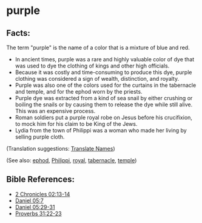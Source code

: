 # purple #

## Facts: ##

The term "purple" is the name of a color that is a mixture of blue and red.

* In ancient times, purple was a rare and highly valuable color of dye that was used to dye the clothing of kings and other high officials.
* Because it was costly and time-consuming to produce this dye, purple clothing was considered a sign of wealth, distinction, and royalty.
* Purple was also one of the colors used for the curtains in the tabernacle and temple, and for the ephod worn by the priests.
* Purple dye was extracted from a kind of sea snail by either crushing or boiling the snails or by causing them to release the dye while still alive. This was an expensive process.
* Roman soldiers put a purple royal robe on Jesus before his crucifixion, to mock him for his claim to be King of the Jews.
* Lydia from the town of Philippi was a woman who made her living by selling purple cloth.

(Translation suggestions: [Translate Names](en/ta-vol1/translate/man/translate-names))

(See also: [ephod](../other/ephod.md), [Philippi](../other/philippi.md), [royal](../other/royal.md), [tabernacle](../kt/tabernacle.md), [temple](../kt/temple.md))

## Bible References: ##

* [2 Chronicles 02:13-14](en/tn/2ch/help/02/13)
* [Daniel 05:7](en/tn/dan/help/05/07)
* [Daniel 05:29-31](en/tn/dan/help/05/29)
* [Proverbs 31:22-23](en/tn/pro/help/31/22)